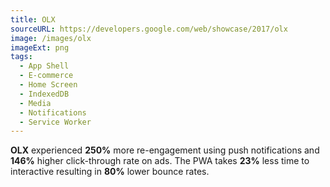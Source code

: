 ```yaml
---
title: OLX
sourceURL: https://developers.google.com/web/showcase/2017/olx
image: /images/olx
imageExt: png
tags:
  - App Shell
  - E-commerce
  - Home Screen
  - IndexedDB
  - Media
  - Notifications
  - Service Worker
---
```


**OLX** experienced **250%** more re-engagement using push notifications and **146%** higher click-through rate on ads. The PWA takes **23%** less time to interactive resulting in **80%** lower bounce rates.
